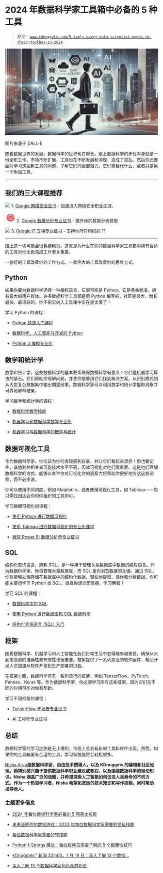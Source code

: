# 2024 年数据科学家工具箱中必备的 5 种工具

> 原文：[`www.kdnuggets.com/5-tools-every-data-scientist-needs-in-their-toolbox-in-2024`](https://www.kdnuggets.com/5-tools-every-data-scientist-needs-in-their-toolbox-in-2024)

![数据科学工具](img/83ba9635e2c66a1e86235988f4305310.png)

图片来源于 DALL-E

随着数据世界的发展，数据科学的世界也在增长。跟上数据科学的步伐本身就是一份全职工作。市场不断扩展，工具也在不断发展和涌现，造成了混乱。然后你还要面对学习这些新工具的问题，了解它们的全部潜力，它们能替代什么，或者只是另一个附加工具。

* * *

## 我们的三大课程推荐

![](img/0244c01ba9267c002ef39d4907e0b8fb.png) 1\. [Google 网络安全证书](https://www.kdnuggets.com/google-cybersecurity) - 加速进入网络安全职业生涯。

![](img/e225c49c3c91745821c8c0368bf04711.png) 2\. [Google 数据分析专业证书](https://www.kdnuggets.com/google-data-analytics) - 提升你的数据分析技能

![](img/0244c01ba9267c002ef39d4907e0b8fb.png) 3\. [Google IT 支持专业证书](https://www.kdnuggets.com/google-itsupport) - 支持你所在组织的 IT

* * *

跟上这一切可能会很耗费精力。这就是为什么在你的数据科学家工具箱中拥有合适的工具对你出色完成工作至关重要。

一款好的工具改善你的工作方式。一款伟大的工具改善你的思维方式。

## Python

如果你要为数据科学选择一种编程语言，它很可能是 Python。它是黄金标准，拥有最大的用户群体。许多数据科学工具都是用 Python 编写的，社区是最大、增长最快、最活跃的。你不把它纳入工具箱中实在是太傻了！

学习 Python 的课程：

+   [Python 快速入门课程](https://imp.i384100.net/xkWQxy)

+   [数据科学、人工智能与开发的 Python](https://imp.i384100.net/Qyo4q6)

+   [Python 3 编程专业化](https://imp.i384100.net/jrkZEZ)

## 数学和统计学

数学和统计学。这些数据科学的基本要素确保数据科学有意义！它们是机器学习算法的基石。它们帮助你理解问题，并使你能够用它们找到解决方案。从识别模式到从大型复杂数据集中输出期望结果，数据科学家可以利用数学和统计学提取洞察并可靠地解释结果。

学习数学和统计学的课程：

+   [数据科学数学技能](https://imp.i384100.net/DKPnEa)

+   [机器学习和数据科学数学专业化](https://imp.i384100.net/rQZOvy)

+   [机器学习与数据科学的概率与统计](https://imp.i384100.net/PyX4LN)

## 数据可视化工具

作为数据科学家，你应该为你的发现感到自豪，并让它们看起来漂亮！但也要记住，其他利益相关者可能技术水平不高，因此可视化对他们很重要。这是他们理解数据科学的方式。能够以各种方式可视化你的洞察力将帮助你更好地传达这些洞察，而不必多说。

你可以使用不同的库，例如 Matplotlib，或者使用可视化工具，如 Tableau——你只需找到适合你和你组织的工具即可。

学习数据可视化的课程：

+   [使用 Python 进行数据可视化](https://imp.i384100.net/21EMOa)

+   [使用 Tableau 进行数据可视化的专业化课程](https://imp.i384100.net/3eno2k)

+   [微软 Power BI 数据分析师专业证书](https://imp.i384100.net/daQnx7)

## SQL

结构化查询语言，简称 SQL，是一种用于管理关系数据库中数据的编程语言。作为数据科学家，你将管理大量数据库，而 SQL 是你浏览数据的关键。通过 SQL，你将能够处理存储在数据库中的结构化数据，轻松地提取、操作和分析数据。你可能主要想学习 Python 或 SQL，或者你想全面掌握，学习两者！

学习 SQL 的课程：

+   [数据科学中的 SQL](https://imp.i384100.net/rQZOVy)

+   [使用 Python 进行数据库和 SQL 数据科学](https://imp.i384100.net/k0eZ53)

+   [结构化查询语言 (SQL) 入门](https://imp.i384100.net/GmeGa9)

## 框架

随着数据科学、机器学习和人工智能在我们日常生活中变得越来越重要，确保从头到尾管道的准确性和有效性也很重要。框架提供了一系列灵活的软件组件，帮助开发人员加速从软件开发到生产部署的过程。

在框架方面，数据科学界有一系列流行的框架，例如 TensorFlow、PyTorch、Pandas、Keras 等。作为数据科学家，你必须学习所有这些框架，因为它们在不同的时间可能对你有帮助。

学习不同框架的课程：

+   [TensorFlow 开发者专业证书](https://imp.i384100.net/NkZ45b)

+   [AI 工程师专业证书](https://imp.i384100.net/9gROmj)

## 总结

数据科学家的学习之旅是无止境的。市场上总会有新的工具和软件出现。然而，如果你的工具箱里有合适的工具，学习新技能将会轻松很多。

[Nisha Arya](https://www.linkedin.com/in/nisha-arya-ahmed/)**是数据科学家、自由技术撰稿人，以及 KDnuggets 的编辑和社区经理。她特别感兴趣于提供数据科学职业建议或教程，以及围绕数据科学的理论知识。Nisha 涵盖广泛的话题，并希望探索人工智能如何促进人类寿命的不同方式。作为一个热衷学习者，Nisha 希望拓宽她的技术知识和写作技能，同时帮助指导他人。**

### 主题更多信息

+   [2024 年每位数据科学家必备的 5 项基本技能](https://www.kdnuggets.com/5-essential-skills-every-data-scientist-needs-in-2024)

+   [未来证明你的数据游戏：2023 年每位数据科学家需要的顶级技能](https://www.kdnuggets.com/futureproof-your-data-game-top-skills-every-data-scientist-needs-in-2023)

+   [每位数据科学家需要的软技能](https://www.kdnuggets.com/soft-skills-every-data-scientist-needs)

+   [Python f-Strings 魔法：每位程序员需要了解的 5 个颠覆性技巧](https://www.kdnuggets.com/python-fstrings-magic-5-gamechanging-tricks-every-coder-needs-to-know)

+   [KDnuggets™ 新闻 22:n03，1 月 19 日：深入了解 13 个数据…](https://www.kdnuggets.com/2022/n03.html)

+   [深入了解 13 个数据科学家角色及其职责](https://www.kdnuggets.com/2022/01/deep-look-13-data-scientist-roles-responsibilities.html)
